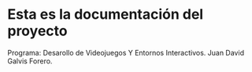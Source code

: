 # Esta es la documentación del proyecto

 Programa: 
 Desarollo de Videojuegos Y Entornos Interactivos.
 Juan David Galvis Forero.